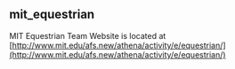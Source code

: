 ## mit_equestrian

MIT Equestrian Team Website is located at [http://www.mit.edu/afs.new/athena/activity/e/equestrian/](http://www.mit.edu/afs.new/athena/activity/e/equestrian/)